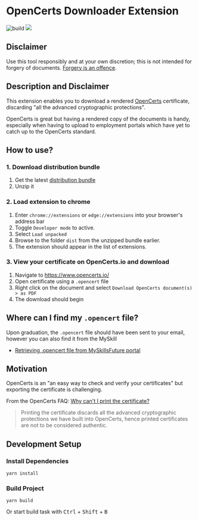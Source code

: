 # OpenCerts Downloader Extension

![build](https://github.com/fustilio/OpenCerts-Downloader-Extension/workflows/build/badge.svg) 
[![](https://img.shields.io/chrome-web-store/v/gibpjdabhlfhhgpdkepemfpnndjhhief.svg)](https://chrome.google.com/webstore/detail/opencerts-downloader/gibpjdabhlfhhgpdkepemfpnndjhhief)
<!-- [![](https://img.shields.io/chrome-web-store/rating/gibpjdabhlfhhgpdkepemfpnndjhhief.svg)](https://chrome.google.com/webstore/detail/opencerts-downloader/gibpjdabhlfhhgpdkepemfpnndjhhief)
[![](https://img.shields.io/chrome-web-store/users/gibpjdabhlfhhgpdkepemfpnndjhhief.svg)](https://chrome.google.com/webstore/detail/opencerts-downloader/gibpjdabhlfhhgpdkepemfpnndjhhief) -->

<!-- [![](https://img.shields.io/badge/dynamic/json?label=edge%20add-on&prefix=v&query=%24.version&url=https%3A%2F%2Fmicrosoftedge.microsoft.com%2Faddons%2Fgetproductdetailsbycrxid%2Fmjimipdnpjbdgkeeppcaecpljinmilnj)](https://microsoftedge.microsoft.com/addons/detail/opencerts-downloader/mjimipdnpjbdgkeeppcaecpljinmilnj)
[![](https://img.shields.io/badge/dynamic/json?label=rating&suffix=/5&query=%24.averageRating&url=https%3A%2F%2Fmicrosoftedge.microsoft.com%2Faddons%2Fgetproductdetailsbycrxid%2Fmjimipdnpjbdgkeeppcaecpljinmilnj)](https://microsoftedge.microsoft.com/addons/detail/opencerts-downloader/mjimipdnpjbdgkeeppcaecpljinmilnj)
[![](https://img.shields.io/badge/dynamic/json?label=users&query=%24.activeInstallCount&url=https%3A%2F%2Fmicrosoftedge.microsoft.com%2Faddons%2Fgetproductdetailsbycrxid%2Fmjimipdnpjbdgkeeppcaecpljinmilnj)](https://microsoftedge.microsoft.com/addons/detail/opencerts-downloader/mjimipdnpjbdgkeeppcaecpljinmilnj) -->

## Disclaimer

Use this tool responsibly and at your own discretion; this is not intended for forgery of documents. [Forgery is an offence](https://www.channelnewsasia.com/news/singapore/man-forge-documents-nus-degree-get-jobs-38-companies-11313140).


## Description and Disclaimer
This extension enables you to download a rendered [OpenCerts](https://www.opencerts.io/) certificate, discarding "all the advanced cryptographic protections". 

OpenCerts is great but having a rendered copy of the documents is handy, especially when having to upload to employment portals which have yet to catch up to the OpenCerts standard.

## How to use?
### 1. Download distribution bundle
1. Get the latest [distribution bundle](https://github.com/fustilio/OpenCerts-Downloader-Extension/releases/download/v1.0/release.zip)
2. Unzip it

### 2. Load extension to chrome
1. Enter `chrome://extensions` or `edge://extensions` into your browser's address bar
2. Toggle `Developer mode` to active.
3. Select `Load unpacked`
4. Browse to the folder `dist` from the unzipped bundle earlier.
5. The extension should appear in the list of extensions.

### 3. View your certificate on OpenCerts.io and download
1. Navigate to https://www.opencerts.io/
2. Open certificate using a `.opencert` file
3. Right click on the document and select `Download OpenCerts document(s) > as PDF`
4. The download should begin

## Where can I find my `.opencert` file?
Upon graduation, the `.opencert` file should have been sent to your email, however you can also find it from the MySkill
- [Retrieving .opencert file from MySkillsFuture portal](docs/SKILLSFUTURE.md)

## Motivation
OpenCerts is an "an easy way to check and verify your certificates" but exporting the certificate is challenging.

From the OpenCerts FAQ:  [Why can't I print the certificate?](https://www.opencerts.io/faq)

> Printing the certificate discards all the advanced cryptographic protections we have built into OpenCerts, hence printed certificates are not to be considered authentic.

## Development Setup

### Install Dependencies
```
yarn install
```
### Build Project

```
yarn build
```
Or start build task with <kbd>Ctrl</kbd> + <kbd>Shift</kbd> + <kbd>B</kbd>
